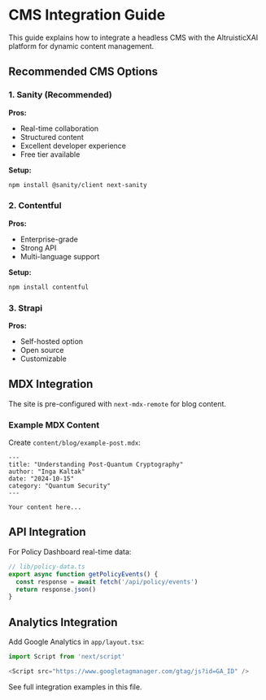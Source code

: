 # CMS Integration Guide

This guide explains how to integrate a headless CMS with the AltruisticXAI platform for dynamic content management.

## Recommended CMS Options

### 1. Sanity (Recommended)

**Pros:**
- Real-time collaboration
- Structured content
- Excellent developer experience
- Free tier available

**Setup:**
```bash
npm install @sanity/client next-sanity
```

### 2. Contentful

**Pros:**
- Enterprise-grade
- Strong API
- Multi-language support

**Setup:**
```bash
npm install contentful
```

### 3. Strapi

**Pros:**
- Self-hosted option
- Open source
- Customizable

## MDX Integration

The site is pre-configured with `next-mdx-remote` for blog content.

### Example MDX Content

Create `content/blog/example-post.mdx`:

```mdx
---
title: "Understanding Post-Quantum Cryptography"
author: "Inga Kaltak"
date: "2024-10-15"
category: "Quantum Security"
---

Your content here...
```

## API Integration

For Policy Dashboard real-time data:

```typescript
// lib/policy-data.ts
export async function getPolicyEvents() {
  const response = await fetch('/api/policy/events')
  return response.json()
}
```

## Analytics Integration

Add Google Analytics in `app/layout.tsx`:

```typescript
import Script from 'next/script'

<Script src="https://www.googletagmanager.com/gtag/js?id=GA_ID" />
```

See full integration examples in this file.
